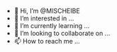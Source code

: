- 👋 Hi, I’m @MISCHEIBE
- 👀 I’m interested in ...
- 🌱 I’m currently learning ...
- 💞️ I’m looking to collaborate on ...
- 📫 How to reach me ...

<!---
MISCHEIBE/MISCHEIBE is a ✨ special ✨ repository because its `README.md` (this file) appears on your GitHub profile.
You can click the Preview link to take a look at your changes.
